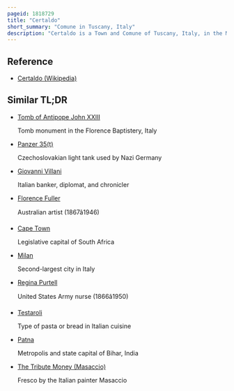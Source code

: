```yaml
---
pageid: 1818729
title: "Certaldo"
short_summary: "Comune in Tuscany, Italy"
description: "Certaldo is a Town and Comune of Tuscany, Italy, in the Metropolitan City of Florence, in the Middle of Valdelsa. It is about 35 Kilometres Southwest of the Duomo Florence."
---
```


## Reference

- [Certaldo (Wikipedia)](https://en.wikipedia.org/?curid=1818729)

## Similar TL;DR

- [Tomb of Antipope John XXIII](/tldr/en/tomb-of-antipope-john-xxiii)

  Tomb monument in the Florence Baptistery, Italy

- [Panzer 35(t)](/tldr/en/panzer-35t)

  Czechoslovakian light tank used by Nazi Germany

- [Giovanni Villani](/tldr/en/giovanni-villani)

  Italian banker, diplomat, and chronicler

- [Florence Fuller](/tldr/en/florence-fuller)

  Australian artist (1867â1946)

- [Cape Town](/tldr/en/cape-town)

  Legislative capital of South Africa

- [Milan](/tldr/en/milan)

  Second-largest city in Italy

- [Regina Purtell](/tldr/en/regina-purtell)

  United States Army nurse (1866â1950)

- [Testaroli](/tldr/en/testaroli)

  Type of pasta or bread in Italian cuisine

- [Patna](/tldr/en/patna)

  Metropolis and state capital of Bihar, India

- [The Tribute Money (Masaccio)](/tldr/en/the-tribute-money-masaccio)

  Fresco by the Italian painter Masaccio
